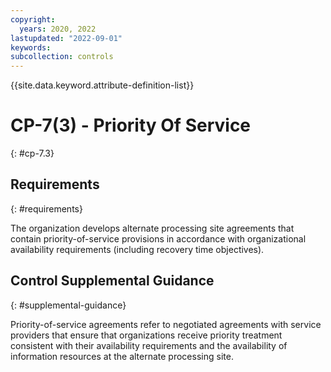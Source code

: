 ```yaml
---
copyright:
  years: 2020, 2022
lastupdated: "2022-09-01"
keywords: 
subcollection: controls
---
```



{{site.data.keyword.attribute-definition-list}}


# CP-7(3) - Priority Of Service
{: #cp-7.3}

## Requirements
{: #requirements}

The organization develops alternate processing site agreements that contain priority-of-service provisions in accordance with organizational availability requirements (including recovery time objectives).

## Control Supplemental Guidance
{: #supplemental-guidance}

Priority-of-service agreements refer to negotiated agreements with service providers that ensure that organizations receive priority treatment consistent with their availability requirements and the availability of information resources at the alternate processing site.
